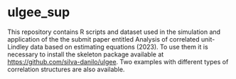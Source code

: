 # ulgee_sup

This repository contains R scripts and dataset used in the simulation and application of the the submit paper entitled Analysis of correlated unit-Lindley data based on estimating equations (2023). To use them it is necessary to install the skeleton package available at https://github.com/silva-danilo/ulgee. Two examples with different types of correlation structures are also available.
